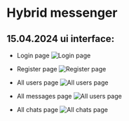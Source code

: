 # Hybrid messenger

## 15.04.2024 ui interface:

- Login page
![Login page](https://i.ibb.co/dWwZLyd/Screenshot-1.png)

- Register page
![Register page](https://i.ibb.co/MZV9yZT/Screenshot-2.png)

- All users page
![All users page](https://i.ibb.co/Yp1Ryw6/Screenshot-3.png)

- All messages page
![All users page](https://i.ibb.co/3h0h0DM/Screenshot-4.png)

- All chats page
![All chats page](https://i.ibb.co/RvmYf53/Screenshot-5.png)
